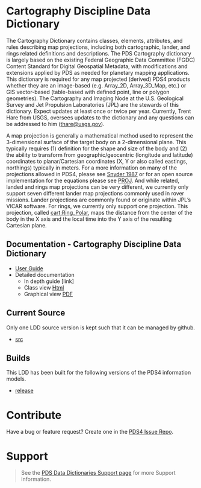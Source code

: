 # Cartography Discipline Data Dictionary

The Cartography Dictionary contains classes, elements, attributes, and rules describing map projections, including both cartographic, lander, and rings related definitions and descriptions. The PDS Cartography dictionary is largely based on the existing Federal Geographic Data Committee (FGDC) Content Standard for Digital Geospatial Metadata, with modifications and extensions applied by PDS as needed for planetary mapping applications. This dictionary is required for any map projected (derived) PDS4 products whether they are an image-based (e.g. Array_2D, Array_3D_Map, etc.) or GIS vector-based (table-based with defined point, line or polygon geometries). The Cartography and Imaging Node at the U.S. Geological Survey and Jet Propulsion Laboratories (JPL) are the stewards of this dictionary. Expect updates at least once or twice per year. Currently, Trent Hare from USGS, oversees updates to the dictionary and any questions can be addressed to him (thare@usgs.gov).

A map projection is generally a mathematical method used to represent the 3-dimensional surface of the target body on a 2-dimensional plane. This typically requires (1) definition for the shape and size of the body and (2) the ability to transform from geographic/geocentric (longitude and latitude) coordinates to planar/Cartesian coordinates (X, Y or also called eastings, northings) typically in meters. For a more information on many of the projections allowed in PDS4, please see [Snyder 1987](https://doi.org/10.3133/pp1395) or for an open source implementation for the equations please see [PROJ](https://proj.org/). And while related, landed and rings map projections can be very different, we currently only support seven different lander map projections commonly used in rover missions. Lander projections are commonly found or originate within JPL’s VICAR software. For rings, we currently only support one projection. This projection, called <cart:Ring_Polar>, maps the distance from the center of the body in the X axis and the local time into the Y axis of the resulting Cartesian plane.

## Documentation - Cartography Discipline Data Dictionary

- [User Guide](docs/PDS4_CART_Users-Guide.md)
- Detailed documentation
  - In depth guide [link]
  - Class view [Html](https://github.com/pds-data-dictionaries/ldd-cart/blob/v1.9.6.0/docs/PDS4_CART_IngestLDD.pdf)
  - Graphical view [PDF](https://github.com/pds-data-dictionaries/ldd-cart/blob/v1.9.6.0/docs/PDS4_CART_IngestLDD.pdf)
       

## Current Source

Only one LDD source version is kept such that it can be managed by github.

- [src](src)


## Builds

This LDD has been built for the following versions of the PDS4 information models.

- [release](release)
	

# Contribute

Have a bug or feature request? Create one in the [PDS4 Issue Repo](https://github.com/pds-data-dictionaries/PDS4-LDD-Issue-Repo/issues/new/choose).


# Support

>See the [PDS Data Dictionaries Support page](https://pds-data-dictionaries.github.io/support/) for more Support information.
